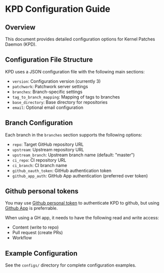 # KPD Configuration Guide

## Overview

This document provides detailed configuration options for Kernel Patches Daemon (KPD).

## Configuration File Structure

KPD uses a JSON configuration file with the following main sections:

- `version`: Configuration version (currently 3)
- `patchwork`: Patchwork server settings
- `branches`: Branch-specific settings
- `tag_to_branch_mapping`: Mapping of tags to branches
- `base_directory`: Base directory for repositories
- `email`: Optional email configuration

## Branch Configuration

Each branch in the `branches` section supports the following options:

- `repo`: Target GitHub repository URL
- `upstream`: Upstream repository URL
- `upstream_branch`: Upstream branch name (default: "master")
- `ci_repo`: CI repository URL
- `ci_branch`: CI branch name
- `github_oauth_token`: GitHub authentication token
- `github_app_auth`: GitHub App authentication (preferred over token)

## Github personal tokens

You may use [Github personal token](https://docs.github.com/en/authentication/keeping-your-account-and-data-secure/creating-a-personal-access-token)
to authenticate KPD to github, but using [Github App](https://docs.github.com/en/apps/creating-github-apps/authenticating-with-a-github-app/about-authentication-with-a-github-app) is preferrable.

When using a GH app, it needs to have the following read and write access:
- Content (write to repo)
- Pull request (create PRs)
- Workflow

## Example Configuration

See the `configs/` directory for complete configuration examples.
